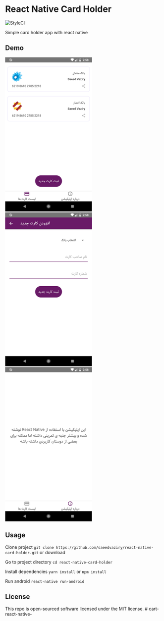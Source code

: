 # React Native Card Holder
[![StyleCI](https://github.styleci.io/repos/156696810/shield?branch=master)](https://github.styleci.io/repos/156696810)

Simple card holder app with react native

## Demo

<img src="./screenshots/2.png" width="280"/>  <img src="./screenshots/3.png" width="280"/>  <img src="./screenshots/4.png" width="280"/>

## Usage

Clone project `git clone https://github.com/saeedvaziry/react-native-card-holder.git` or download

Go to project directory `cd react-native-card-holder`

Install dependencies `yarn install` or `npm install`

Run android `react-native run-android`

## License

This repo is open-sourced software licensed under the MIT license.
#   c a r t - r e a c t - n a t i v e - 
 
 